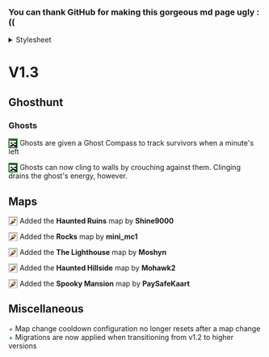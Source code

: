 
### You can thank GitHub for making this gorgeous md page ugly :((

<details>
    <summary>Stylesheet</summary>
<style>
    .plus {
        color: green
    }
    .minus {
        color: red
    }
    .plus_background {
        background-color: green;
    }
    .avg_background {
        background-color: rgba(128, 128, 128, 0.5)
    }
    .minus_background {
        background-color: rgba(255, 0, 0, 0.5)
    }
    .img-span {
        padding-top: 0em;
        padding-bottom: 0.1em;
    }
    img {
        width: 1.1em;
        height: 1.1em;
        margin-bottom: -0.2em;
        image-rendering: pixelated;
    }
    .ghost-img {
        width: 1em;
        height: 1em;
        margin-left: 0.15em;
        margin-right: 0.15em;
    }
    .heart-img {
        width: 1em;
        height: 1em;
    }
</style>
</details>

# V1.3

## Ghosthunt

### Ghosts

<span class="plus_background img-span"><img class="ghost-img" alt="👻" src="./images/icons/ghost.png"/></span> Ghosts are given a Ghost Compass to track survivors when a minute's left<br/>

<span class="plus_background img-span"><img class="ghost-img" alt="👻" src="./images/icons/ghost.png"/></span> Ghosts can now cling to walls by crouching against them. Clinging drains the ghost's energy, however.<br/>

## Maps

<span class="avg_background img-span"><img class="ghost-img" alt="👻" src="./images/icons/spectator.png"/></span> Added the **Haunted Ruins** map by **Shine9000**<br/>

<span class="avg_background img-span"><img class="ghost-img" alt="👻" src="./images/icons/spectator.png"/></span> Added the **Rocks** map by **mini_mc1**<br/>

<span class="avg_background img-span"><img class="ghost-img" alt="👻" src="./images/icons/spectator.png"/></span> Added the **The Lighthouse** map by **Moshyn**<br/>

<span class="avg_background img-span"><img class="ghost-img" alt="👻" src="./images/icons/spectator.png"/></span> Added the **Haunted Hillside** map by **Mohawk2**<br/>

<span class="avg_background img-span"><img class="ghost-img" alt="👻" src="./images/icons/spectator.png"/></span> Added the **Spooky Mansion** map by **PaySafeKaart**<br/>

## Miscellaneous

<span class="plus">+</span> Map change cooldown configuration no longer resets after a map change
<span class="plus">+</span> Migrations are now applied when transitioning from v1.2 to higher versions


